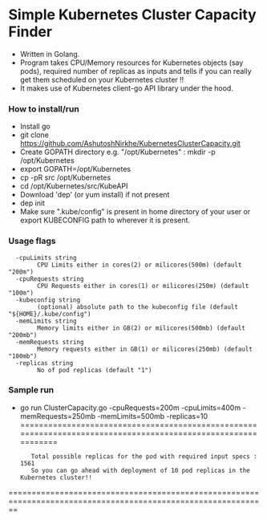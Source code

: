 # Simple Kubernetes Cluster Capacity Finder


- Written in Golang.
- Program takes CPU/Memory resources for Kubernetes objects (say pods), required number of replicas as inputs and tells if you can really get them scheduled on your Kubernetes cluster !!
- It makes use of Kubernetes client-go API library under the hood.


### How to install/run

- Install go
- git clone https://github.com/AshutoshNirkhe/KubernetesClusterCapacity.git
- Create GOPATH directory e.g. "/opt/Kubernetes" : mkdir -p /opt/Kubernetes
- export GOPATH=/opt/Kubernetes
- cp -pR src /opt/Kubernetes
- cd /opt/Kubernetes/src/KubeAPI
- Download 'dep' (or yum install) if not present
- dep init
- Make sure ".kube/config" is present in home directory of your user or export KUBECONFIG path to wherever it is present.


### Usage flags
```
  -cpuLimits string
        CPU Limits either in cores(2) or milicores(500m) (default "200m")
  -cpuRequests string
        CPU Requests either in cores(1) or milicores(250m) (default "100m")
  -kubeconfig string
        (optional) absolute path to the kubeconfig file (default "${HOME}/.kube/config")
  -memLimits string
        Memory limits either in GB(2) or milicores(500mb) (default "200mb")
  -memRequests string
        Memory requests either in GB(1) or milicores(250mb) (default "100mb")
  -replicas string
        No of pod replicas (default "1")
```

### Sample run
- go run ClusterCapacity.go -cpuRequests=200m -cpuLimits=400m -memRequests=250mb -memLimits=500mb -replicas=10
==============================================================================================================

         Total possible replicas for the pod with required input specs : 1561
         So you can go ahead with deployment of 10 pod replicas in the Kubernetes cluster!!

==============================================================================================================

